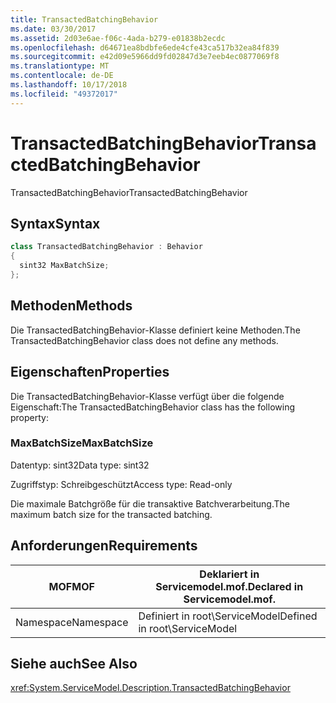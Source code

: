 ```yaml
---
title: TransactedBatchingBehavior
ms.date: 03/30/2017
ms.assetid: 2d03e6ae-f06c-4ada-b279-e01838b2ecdc
ms.openlocfilehash: d64671ea8bdbfe6ede4cfe43ca517b32ea84f839
ms.sourcegitcommit: e42d09e5966dd9fd02847d3e7eeb4ec0877069f8
ms.translationtype: MT
ms.contentlocale: de-DE
ms.lasthandoff: 10/17/2018
ms.locfileid: "49372017"
---
```

# <a name="transactedbatchingbehavior"></a><span data-ttu-id="54e5b-102">TransactedBatchingBehavior</span><span class="sxs-lookup"><span data-stu-id="54e5b-102">TransactedBatchingBehavior</span></span>
<span data-ttu-id="54e5b-103">TransactedBatchingBehavior</span><span class="sxs-lookup"><span data-stu-id="54e5b-103">TransactedBatchingBehavior</span></span>  
  
## <a name="syntax"></a><span data-ttu-id="54e5b-104">Syntax</span><span class="sxs-lookup"><span data-stu-id="54e5b-104">Syntax</span></span>  
  
```csharp
class TransactedBatchingBehavior : Behavior  
{  
  sint32 MaxBatchSize;  
};  
```  
  
## <a name="methods"></a><span data-ttu-id="54e5b-105">Methoden</span><span class="sxs-lookup"><span data-stu-id="54e5b-105">Methods</span></span>  
 <span data-ttu-id="54e5b-106">Die TransactedBatchingBehavior-Klasse definiert keine Methoden.</span><span class="sxs-lookup"><span data-stu-id="54e5b-106">The TransactedBatchingBehavior class does not define any methods.</span></span>  
  
## <a name="properties"></a><span data-ttu-id="54e5b-107">Eigenschaften</span><span class="sxs-lookup"><span data-stu-id="54e5b-107">Properties</span></span>  
 <span data-ttu-id="54e5b-108">Die TransactedBatchingBehavior-Klasse verfügt über die folgende Eigenschaft:</span><span class="sxs-lookup"><span data-stu-id="54e5b-108">The TransactedBatchingBehavior class has the following property:</span></span>  
  
### <a name="maxbatchsize"></a><span data-ttu-id="54e5b-109">MaxBatchSize</span><span class="sxs-lookup"><span data-stu-id="54e5b-109">MaxBatchSize</span></span>  
 <span data-ttu-id="54e5b-110">Datentyp: sint32</span><span class="sxs-lookup"><span data-stu-id="54e5b-110">Data type: sint32</span></span>  
  
 <span data-ttu-id="54e5b-111">Zugriffstyp: Schreibgeschützt</span><span class="sxs-lookup"><span data-stu-id="54e5b-111">Access type: Read-only</span></span>  
  
 <span data-ttu-id="54e5b-112">Die maximale Batchgröße für die transaktive Batchverarbeitung.</span><span class="sxs-lookup"><span data-stu-id="54e5b-112">The maximum batch size for the transacted batching.</span></span>  
  
## <a name="requirements"></a><span data-ttu-id="54e5b-113">Anforderungen</span><span class="sxs-lookup"><span data-stu-id="54e5b-113">Requirements</span></span>  
  
|<span data-ttu-id="54e5b-114">MOF</span><span class="sxs-lookup"><span data-stu-id="54e5b-114">MOF</span></span>|<span data-ttu-id="54e5b-115">Deklariert in Servicemodel.mof.</span><span class="sxs-lookup"><span data-stu-id="54e5b-115">Declared in Servicemodel.mof.</span></span>|  
|---------|-----------------------------------|  
|<span data-ttu-id="54e5b-116">Namespace</span><span class="sxs-lookup"><span data-stu-id="54e5b-116">Namespace</span></span>|<span data-ttu-id="54e5b-117">Definiert in root\ServiceModel</span><span class="sxs-lookup"><span data-stu-id="54e5b-117">Defined in root\ServiceModel</span></span>|  
  
## <a name="see-also"></a><span data-ttu-id="54e5b-118">Siehe auch</span><span class="sxs-lookup"><span data-stu-id="54e5b-118">See Also</span></span>  
 <xref:System.ServiceModel.Description.TransactedBatchingBehavior>
